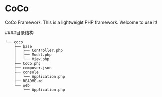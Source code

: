 # CoCo
CoCo Framework. This is a lightweight PHP framework. Welcome to use it!

####目录结构

    └── coco
        ├── base
        │   ├── Controller.php
        │   ├── Model.php
        │   └── View.php
        ├── CoCo.php
        ├── composer.json
        ├── console
        │   └── Application.php
        ├── README.md
        └── web
            └── Application.php
